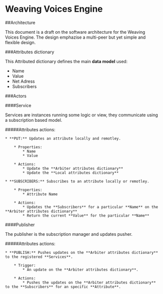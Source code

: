Weaving Voices Engine
=====================

##Architecture

This document is a draft on the software architecture for the Weaving Voices Engine. The design emphazise a multi-peer but yet simple and flexible design.

###Attributes dictionary

This Attributed dictionary defines the main **data model** used:

* Name
* Value
* Net Adress
* Subscribers

###Actors

####Service

Services are instances running some logic or view, they communicate using a subscription based model.

#####Attributes actions:


	* **PUT:** Updates an attribute locally and remotley.
 
		* Properties:
			* Name
			* Value
		
		* Actions:
			* Update the **Arbiter attributes dictionary**
			* Update the **Local attributes dictionary**
	
	* **SUBSCRIBERS:** Subscribes to an attribute locally or remotley.
 
		* Properties:
			* Attribute Name
		
		* Actions:
			* Updates the **Subscribers** for a particular **Name** on the **Arbiter attributes dictionary** 
			* Return the current **Value** for the particular **Name**



####Publisher

The publisher is the subscription manager and updates pusher.

#####Attributes actions:

	* **PUBLISH:** Pushes updates on the **Arbiter attributes dictionary** to the registered **Services**.
 			
		* Trigger:
			* An update on the **Arbiter attributes dictionary**.
		
		* Actions:
			* Pushes the updates on the **Arbiter attributes dictionary** to the **Subscribers** for an specific **Attribute**.